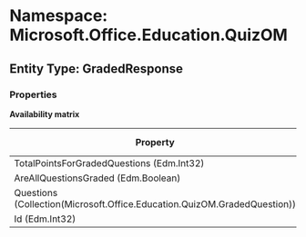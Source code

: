 # Namespace: Microsoft.Office.Education.QuizOM
## Entity Type: GradedResponse

### Properties

**Availability matrix**

Property | SPO | SP 2019 | SP 2016 | SP 2013
----------|-----|---------|---------|--------
TotalPointsForGradedQuestions (Edm.Int32) | ✖ | ✖ | ✖ | ✔
AreAllQuestionsGraded (Edm.Boolean) | ✖ | ✖ | ✖ | ✔
Questions (Collection(Microsoft.Office.Education.QuizOM.GradedQuestion)) | ✖ | ✖ | ✖ | ✔
Id (Edm.Int32) | ✖ | ✖ | ✖ | ✔

